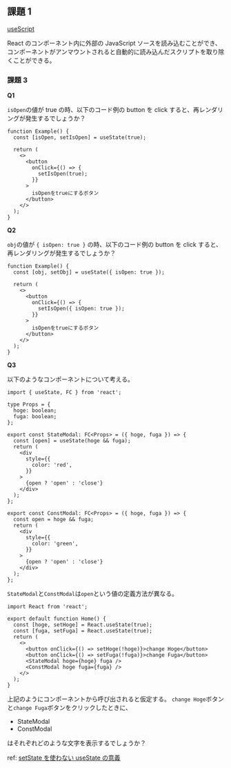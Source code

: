 ## 課題 1

[useScript](https://usehooks.com/usescript)

React のコンポーネント内に外部の JavaScript ソースを読み込むことができ、コンポーネントがアンマウントされると自動的に読み込んだスクリプトを取り除くことができる。

### 課題 3

**Q1**

`isOpen`の値が true の時、以下のコード例の button を click すると、再レンダリングが発生するでしょうか？

```tsx
function Example() {
  const [isOpen, setIsOpen] = useState(true);

  return (
    <>
      <button
        onClick={() => {
          setIsOpen(true);
        }}
      >
        isOpenをtrueにするボタン
      </button>
    </>
  );
}
```

**Q2**

`obj`の値が `{ isOpen: true }` の時、以下のコード例の button を click すると、再レンダリングが発生するでしょうか？

```tsx
function Example() {
  const [obj, setObj] = useState({ isOpen: true });

  return (
    <>
      <button
        onClick={() => {
          setIsOpen({ isOpen: true });
        }}
      >
        isOpenをtrueにするボタン
      </button>
    </>
  );
}
```

**Q3**

以下のようなコンポーネントについて考える。

```tsx
import { useState, FC } from 'react';

type Props = {
  hoge: boolean;
  fuga: boolean;
};

export const StateModal: FC<Props> = ({ hoge, fuga }) => {
  const [open] = useState(hoge && fuga);
  return (
    <div
      style={{
        color: 'red',
      }}
    >
      {open ? 'open' : 'close'}
    </div>
  );
};

export const ConstModal: FC<Props> = ({ hoge, fuga }) => {
  const open = hoge && fuga;
  return (
    <div
      style={{
        color: 'green',
      }}
    >
      {open ? 'open' : 'close'}
    </div>
  );
};
```

`StateModal`と`ConstModal`は`open`という値の定義方法が異なる。

```tsx
import React from 'react';

export default function Home() {
  const [hoge, setHoge] = React.useState(true);
  const [fuga, setFuga] = React.useState(true);
  return (
    <>
      <button onClick={() => setHoge(!hoge)}>change Hoge</button>
      <button onClick={() => setFuga(!fuga)}>change Fuga</button>
      <StateModal hoge={hoge} fuga />
      <ConstModal hoge fuga={fuga} />
    </>
  );
}
```

上記のようにコンポーネントから呼び出されると仮定する。
`change Hoge`ボタンと`change Fuga`ボタンをクリックしたときに、

- StateModal
- ConstModal

はそれぞれどのような文字を表示するでしょうか？

ref: [setState を使わない useState の意義](https://www.sunapro.com/use-state-without-set-state/)
